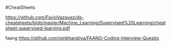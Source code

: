 #CheatSheets

https://github.com/FavioVazquez/ds-cheatsheets/blob/master/Machine_Learning/Supervised%20Learning/cheatsheet-supervised-learning.pdf

faang https://github.com/ombharatiya/FAANG-Coding-Interview-Questio
